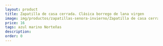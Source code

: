 ```yaml
---
layout: product
title: Zapatilla de casa cerrada. Clásica borrego de lana virgen
image: img/productos/zapatillas-senora-invierno/Zapatilla de casa cerrada. Clásica borrego de lana virgen=16=azul marino Norteñas.webp
price: 16
tags: azul marino Norteñas
description: 
order: 0
---
```

